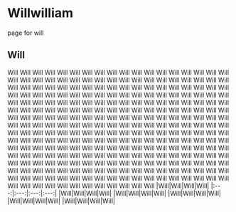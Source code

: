 # Willwilliam
page for will
## Will
Will Will Will Will Will Will Will Will Will Will Will Will Will Will Will Will Will Will Will Will Will Will Will Will Will Will Will Will Will Will Will Will Will Will Will Will Will Will Will Will Will Will Will Will Will Will Will Will Will Will Will Will Will Will Will Will Will Will Will Will Will Will Will Will Will Will Will Will Will Will Will Will Will Will Will Will Will Will Will Will Will Will Will Will Will Will Will Will Will Will Will Will Will Will Will Will Will Will Will Will Will Will Will Will Will Will Will Will Will Will Will Will Will Will Will Will Will Will Will Will Will Will Will Will Will Will Will Will Will Will Will Will Will Will Will Will Will Will Will Will Will Will Will Will Will Will Will Will Will Will Will Will Will Will Will Will Will Will Will Will Will Will Will Will Will Will Will Will Will Will Will Will Will Will Will Will Will Will Will Will Will Will Will Will Will Will Will Will Will Will Will Will Will Will Will Will Will Will Will Will Will Will Will Will Will Will Will Will Will Will Will Will Will Will Will Will Will Will Will Will Will Will Will Will Will Will Will Will Will Will Will Will Will Will Will Will Will Will Will Will Will Will Will Will Will Will Will Will Will Will Will Will Will Will Will Will Will Will Will Will Will Will Will Will Will Will Will Will Will Will Will Will Will Will Will Will Will Will Will Will Will Will 
|Will|Will|Will|Will|
|:---:|:---:|:---:|:---:|
|Will|Will|Will|Will|
|Will|Will|Will|Will|
|Will|Will|Will|Will|
|Will|Will|Will|Will|
|Will|Will|Will|Will|
